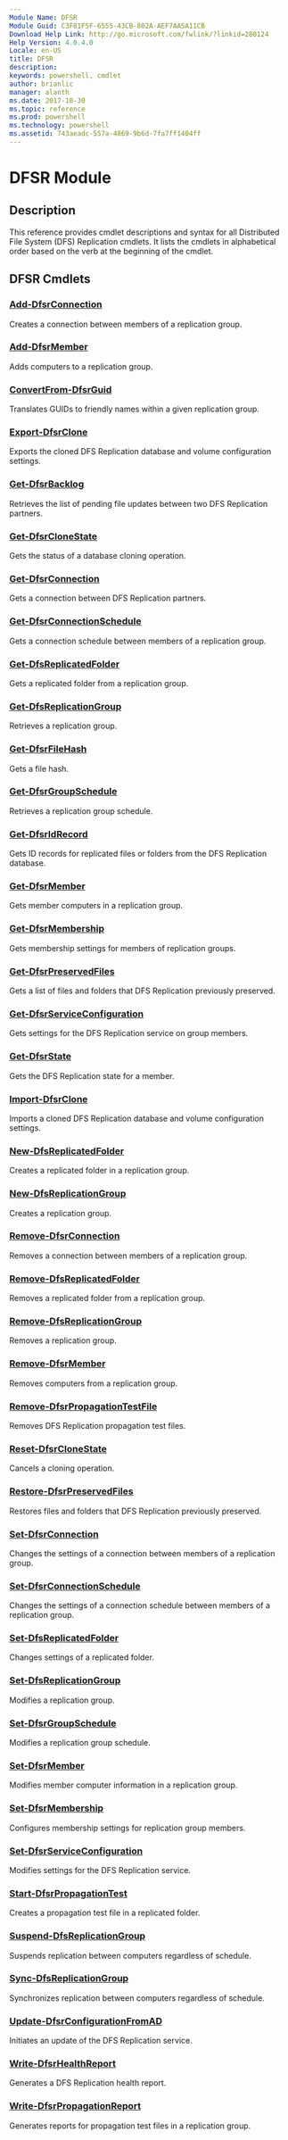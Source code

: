 ```yaml
---
Module Name: DFSR
Module Guid: C3F81F5F-6555-43CB-802A-AEF7AA5A11CB
Download Help Link: http://go.microsoft.com/fwlink/?linkid=280124
Help Version: 4.0.4.0
Locale: en-US
title: DFSR
description: 
keywords: powershell, cmdlet
author: brianlic
manager: alanth
ms.date: 2017-10-30
ms.topic: reference
ms.prod: powershell
ms.technology: powershell
ms.assetid: 743aeadc-557a-4869-9b6d-7fa7ff1404ff
---
```


# DFSR Module
## Description
This reference provides cmdlet descriptions and syntax for all Distributed File System (DFS) Replication cmdlets. It lists the cmdlets in alphabetical order based on the verb at the beginning of the cmdlet.

## DFSR Cmdlets
### [Add-DfsrConnection](./Add-DfsrConnection.md)
Creates a connection between members of a replication group.

### [Add-DfsrMember](./Add-DfsrMember.md)
Adds computers to a replication group.

### [ConvertFrom-DfsrGuid](./ConvertFrom-DfsrGuid.md)
Translates GUIDs to friendly names within a given replication group.

### [Export-DfsrClone](./Export-DfsrClone.md)
Exports the cloned DFS Replication database and volume configuration settings.

### [Get-DfsrBacklog](./Get-DfsrBacklog.md)
Retrieves the list of pending file updates between two DFS Replication partners.

### [Get-DfsrCloneState](./Get-DfsrCloneState.md)
Gets the status of a database cloning operation.

### [Get-DfsrConnection](./Get-DfsrConnection.md)
Gets a connection between DFS Replication partners.

### [Get-DfsrConnectionSchedule](./Get-DfsrConnectionSchedule.md)
Gets a connection schedule between members of a replication group.

### [Get-DfsReplicatedFolder](./Get-DfsReplicatedFolder.md)
Gets a replicated folder from a replication group.

### [Get-DfsReplicationGroup](./Get-DfsReplicationGroup.md)
Retrieves a replication group.

### [Get-DfsrFileHash](./Get-DfsrFileHash.md)
Gets a file hash.

### [Get-DfsrGroupSchedule](./Get-DfsrGroupSchedule.md)
Retrieves a replication group schedule.

### [Get-DfsrIdRecord](./Get-DfsrIdRecord.md)
Gets ID records for replicated files or folders from the DFS Replication database.

### [Get-DfsrMember](./Get-DfsrMember.md)
Gets member computers in a replication group.

### [Get-DfsrMembership](./Get-DfsrMembership.md)
Gets membership settings for members of replication groups.

### [Get-DfsrPreservedFiles](./Get-DfsrPreservedFiles.md)
Gets a list of files and folders that DFS Replication previously preserved.

### [Get-DfsrServiceConfiguration](./Get-DfsrServiceConfiguration.md)
Gets settings for the DFS Replication service on group members.

### [Get-DfsrState](./Get-DfsrState.md)
Gets the DFS Replication state for a member.

### [Import-DfsrClone](./Import-DfsrClone.md)
Imports a cloned DFS Replication database and volume configuration settings.

### [New-DfsReplicatedFolder](./New-DfsReplicatedFolder.md)
Creates a replicated folder in a replication group.

### [New-DfsReplicationGroup](./New-DfsReplicationGroup.md)
Creates a replication group.

### [Remove-DfsrConnection](./Remove-DfsrConnection.md)
Removes a connection between members of a replication group.

### [Remove-DfsReplicatedFolder](./Remove-DfsReplicatedFolder.md)
Removes a replicated folder from a replication group.

### [Remove-DfsReplicationGroup](./Remove-DfsReplicationGroup.md)
Removes a replication group.

### [Remove-DfsrMember](./Remove-DfsrMember.md)
Removes computers from a replication group.

### [Remove-DfsrPropagationTestFile](./Remove-DfsrPropagationTestFile.md)
Removes DFS Replication propagation test files.

### [Reset-DfsrCloneState](./Reset-DfsrCloneState.md)
Cancels a cloning operation.

### [Restore-DfsrPreservedFiles](./Restore-DfsrPreservedFiles.md)
Restores files and folders that DFS Replication previously preserved.

### [Set-DfsrConnection](./Set-DfsrConnection.md)
Changes the settings of a connection between members of a replication group.

### [Set-DfsrConnectionSchedule](./Set-DfsrConnectionSchedule.md)
Changes the settings of a connection schedule between members of a replication group.

### [Set-DfsReplicatedFolder](./Set-DfsReplicatedFolder.md)
Changes settings of a replicated folder.

### [Set-DfsReplicationGroup](./Set-DfsReplicationGroup.md)
Modifies a replication group.

### [Set-DfsrGroupSchedule](./Set-DfsrGroupSchedule.md)
Modifies a replication group schedule.

### [Set-DfsrMember](./Set-DfsrMember.md)
Modifies member computer information in a replication group.

### [Set-DfsrMembership](./Set-DfsrMembership.md)
Configures membership settings for replication group members.

### [Set-DfsrServiceConfiguration](./Set-DfsrServiceConfiguration.md)
Modifies settings for the DFS Replication service.

### [Start-DfsrPropagationTest](./Start-DfsrPropagationTest.md)
Creates a propagation test file in a replicated folder.

### [Suspend-DfsReplicationGroup](./Suspend-DfsReplicationGroup.md)
Suspends replication between computers regardless of schedule.

### [Sync-DfsReplicationGroup](./Sync-DfsReplicationGroup.md)
Synchronizes replication between computers regardless of schedule.

### [Update-DfsrConfigurationFromAD](./Update-DfsrConfigurationFromAD.md)
Initiates an update of the DFS Replication service.

### [Write-DfsrHealthReport](./Write-DfsrHealthReport.md)
Generates a DFS Replication health report.

### [Write-DfsrPropagationReport](./Write-DfsrPropagationReport.md)
Generates reports for propagation test files in a replication group.

